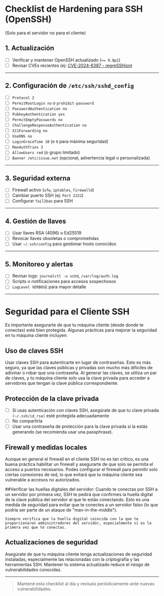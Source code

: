 # Checklist de Hardening para SSH (OpenSSH)

(Solo para el servidor no para el cliente)

## 1. Actualización
- [ ] Verificar y mantener OpenSSH actualizado (`>= 9.8p1`)
- [ ] Revisar CVEs recientes (ej: [CVE-2024-6387 - regreSSHion](https://cve.mitre.org/cgi-bin/cvename.cgi?name=CVE-2024-6387))

---

## 2. Configuración de `/etc/ssh/sshd_config`
- [ ] `Protocol 2`  
- [ ] `PermitRootLogin no` o `prohibit-password`  
- [ ] `PasswordAuthentication no`  
- [ ] `PubkeyAuthentication yes`  
- [ ] `PermitEmptyPasswords no`  
- [ ] `ChallengeResponseAuthentication no`  
- [ ] `X11Forwarding no`  
- [ ] `UseDNS no`  
- [ ] `LoginGraceTime 10` (o `0` para máxima seguridad)  
- [ ] `MaxAuthTries 3`  
- [ ] `AllowUsers red` (o grupo limitado)  
- [ ] `Banner /etc/issue.net` (opcional, advertencia legal o personalizada)

---

## 3. Seguridad externa
- [ ] Firewall activo (`ufw`, `iptables`, `firewalld`)  
- [ ] Cambiar puerto SSH (ej: `Port 2222`)  
- [ ] Configurar `fail2ban` para SSH  

---

## 4. Gestión de llaves
- [ ] Usar llaves RSA (4096) o Ed25519  
- [ ] Revocar llaves obsoletas o comprometidas  
- [ ] Usar `~/.ssh/config` para gestionar hosts conocidos  

---

## 5. Monitoreo y alertas
- [ ] Revisar logs: `journalctl -u sshd`, `/var/log/auth.log`  
- [ ] Scripts o notificaciones para accesos sospechosos  
- [ ] `LogLevel VERBOSE` para mayor detalle  

---

# Seguridad para el Cliente SSH

Es importante asegurarte de que tu máquina cliente (desde donde te conectas) esté bien protegida. Algunas prácticas para mejorar la seguridad en tu máquina cliente incluyen:

## Uso de claves SSH

Usar claves SSH para autenticarte en lugar de contraseñas. Esto es más seguro, ya que las claves públicas y privadas son mucho más difíciles de adivinar o robar que una contraseña. Al generar las claves, se utiliza un par de claves, y tu máquina cliente solo usa la clave privada para acceder a servidores que tengan la clave pública correspondiente.

## Protección de la clave privada
- [ ] Si usas autenticación con claves SSH, asegúrate de que tu clave privada `(~/.ssh/id_rsa)` esté protegida adecuadamente
- [ ] No compartirla
- [ ] Usar una contraseña de protección para la clave privada si la estás generando (se recomienda usar una passphrase).

## Firewall y medidas locales
Aunque en general el firewall en el cliente SSH no es tan crítico, es una buena práctica habilitar un firewall y asegurarte de que solo se permita el acceso a puertos necesarios.
Podes configurar el firewall para permitir solo ciertas conexiones de red, lo que evitará que tu máquina cliente sea vulnerable a accesos no autorizados.

##Verificar las huellas digitales del servidor:
Cuando te conectas por SSH a un servidor por primera vez, SSH te pedirá que confirmes la huella digital de la clave pública del servidor al que te estás conectando. Esto es una medida de seguridad para evitar que te conectes a un servidor falso (lo que podría ser parte de un ataque de "man-in-the-middle").

`Siempre verifica que la huella digital coincida con la que te proporcionaron administradores del servidor, especialmente si es la primera vez que te conectas.`

## Actualizaciones de seguridad
Asegúrate de que tu máquina cliente tenga actualizaciones de seguridad instaladas, especialmente las relacionadas con la criptografía y las herramientas SSH. Mantener tu sistema actualizado reduce el riesgo de vulnerabilidades conocidas.

---

> Mantené esta checklist al día y revisala periódicamente ante nuevas vulnerabilidades.
